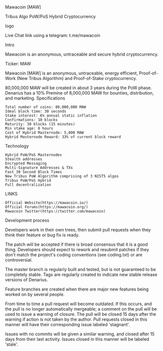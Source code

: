 Mawacoin [MAW]


Tribus Algo PoW/PoS Hybrid Cryptocurrency

logo

Live Chat link using a telegram: t.me/mawacoin

Intro

Mawacoin is an anonymous, untraceable and secure hybrid cryptocurrency.

Ticker: MAW

Mawacoin [MAW] is an anonymous, untraceable, energy efficient, Proof-of-Work (New Tribus Algorithm) and Proof-of-Stake cryptocurrency.

80,000,000 MAW will be created in about 3 years during the PoW phase. Denarius has a 10% Premine of 8,000,000 MAW for bounties, distribution, and marketing.
Specifications

    Total number of coins: 80,000,000 MAW
    Ideal block time: 30 seconds
    Stake interest: 6% annual static inflation
    Confirmations: 10 blocks
    Maturity: 30 blocks (15 minutes)
    Min stake age: 8 hours
    Cost of Hybrid Masternode: 5,000 MAW
    Hybrid Masternode Reward: 33% of current block reward

Technology

    Hybrid PoW/PoS Masternodes
    Stealth addresses
    Encrypted Messaging
    Multi-Signature Addresses & TXs
    Fast 30 Second Block Times
    New Tribus PoW Algorithm comprising of 3 NIST5 algos
    Tribus PoW/PoS Hybrid
    Full decentralization

LINKS

    Official Website(https://mawacoin.io/)
    Official Forums(https://mawacoin.org/)
    Mawacoin Twitter(https://twitter.com/mawacoin)

Development process

Developers work in their own trees, then submit pull requests when they think their feature or bug fix is ready.

The patch will be accepted if there is broad consensus that it is a good thing. Developers should expect to rework and resubmit patches if they don't match the project's coding conventions (see coding.txt) or are controversial.

The master branch is regularly built and tested, but is not guaranteed to be completely stable. Tags are regularly created to indicate new stable release versions of Denarius.

Feature branches are created when there are major new features being worked on by several people.

From time to time a pull request will become outdated. If this occurs, and the pull is no longer automatically mergeable; a comment on the pull will be used to issue a warning of closure. The pull will be closed 15 days after the warning if action is not taken by the author. Pull requests closed in this manner will have their corresponding issue labeled 'stagnant'.

Issues with no commits will be given a similar warning, and closed after 15 days from their last activity. Issues closed in this manner will be labeled 'stale'.
